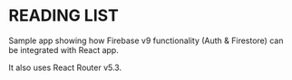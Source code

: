 # READING LIST

Sample app showing how Firebase v9 functionality (Auth & Firestore) can be integrated with React app.

It also uses React Router v5.3.
